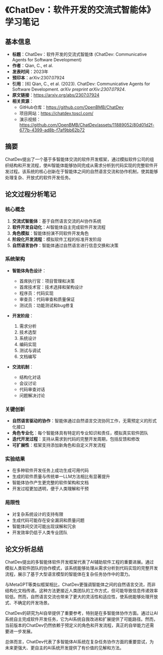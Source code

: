 # 《ChatDev：软件开发的交流式智能体》学习笔记

## 基本信息
- **标题**：ChatDev：软件开发的交流式智能体 (ChatDev: Communicative Agents for Software Development)
- **作者**：Qian, C., et al.
- **发表时间**：2023年
- **预印本**：arXiv:2307.07924
- **引用**：[6] Qian, C., et al. (2023). ChatDev: Communicative Agents for Software Development. *arXiv preprint arXiv:2307.07924*.
- **原文链接**：https://arxiv.org/abs/2307.07924
- **相关资源**：
  - GitHub仓库：https://github.com/OpenBMB/ChatDev
  - 项目网站：https://chatdev.toscl.com/
  - 演示视频：https://github.com/OpenBMB/ChatDev/assets/11889052/80d01d2f-677b-4399-ad8b-f7af9bb62b72

## 摘要
ChatDev提出了一个基于多智能体交流的软件开发框架，通过模拟软件公司的组织结构和开发流程，使AI智能体能够协同完成从需求分析到代码实现的完整软件开发过程。该系统的核心创新在于智能体之间的自然语言交流和协作机制，使其能够处理复杂、开放式的软件开发任务。

## 论文过程分析笔记

### 核心概念
1. **交流式智能体**：基于自然语言交流的AI协作系统
2. **软件开发自动化**：AI智能体自主完成软件开发流程
3. **角色模拟**：智能体扮演不同软件开发角色
4. **阶段化开发流程**：模拟软件工程的标准开发阶段
5. **自然语言协作**：智能体通过自然语言进行信息交换和决策

### 系统架构
- **智能体角色设计**：
  - 首席执行官：项目管理和决策
  - 首席技术官：技术选择和架构设计
  - 程序员：代码实现
  - 审查员：代码审查和质量保证
  - 测试员：功能测试和bug修复

- **开发阶段**：
  1. 需求分析
  2. 技术选型
  3. 系统设计
  4. 编码实现
  5. 测试与调试
  6. 文档编写

- **交流机制**：
  - 结构化对话
  - 会议讨论
  - 代码审查对话
  - 问题解决讨论

### 关键创新
- **自然语言驱动的协作**：智能体通过自然语言交流协同工作，无需预定义的形式化接口
- **角色专业化**：每个智能体具有特定的专业知识和责任，模拟真实软件团队
- **迭代开发过程**：支持从需求到代码的完整开发周期，包括反馈和修改
- **可扩展性**：框架支持添加新角色和自定义开发流程

### 实验结果
- 在多种软件开发任务上成功生成可用代码
- 生成的软件质量与传统单一LLM方法相比有显著提升
- 智能体协作产生更完整的软件架构和文档
- 开发过程更加透明，便于人类理解和干预

### 局限性
- 对复杂系统设计的支持有限
- 生成代码可能存在安全漏洞和质量问题
- 智能体间交流可能出现误解和冗余
- 开发效率仍低于人类专业团队

## 论文分析总结

ChatDev提出的多智能体软件开发框架代表了AI辅助软件工程的重要进展。通过模拟人类软件团队的协作模式，该系统能够处理从需求分析到代码实现的完整开发流程，展示了基于大型语言模型的智能体在复杂任务协作中的潜力。

与MetaGPT等类似框架相比，ChatDev更强调智能体之间的自然语言交流，而非结构化文档传递。这种方法更接近人类团队的工作方式，但可能导致信息传递效率较低。然而，自然语言交流也带来了更大的灵活性和适应性，使系统能够处理开放式、不确定的开发场景。

ChatDev的研究为AI自举提供了重要参考，特别是在多智能体协作方面。通过让AI系统自主完成软件开发任务，它为AI系统自我改进和扩展提供了可能路径。然而，当前版本的ChatDev仍然依赖于预定义的角色和开发流程，真正的自举能力还需要进一步发展。

总体而言，ChatDev代表了多智能体AI系统在复杂任务协作方面的重要尝试，为未来更强大、更自主的AI系统开发提供了有价值的见解和方法。 